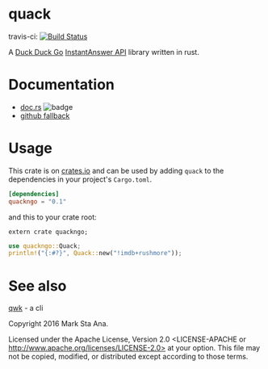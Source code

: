 # quack

travis-ci: [![Build Status](https://travis-ci.org/booyaa/quackngo.svg?branch=master)](https://travis-ci.org/booyaa/quackngo)

A [Duck Duck Go](https://duckduckgo.com) [InstantAnswer API](https://duckduckgo.com/api) library written in rust.

# Documentation

- [doc.rs](https://docs.rs/quackngo) ![badge](https://docs.rs/quackngo/badge.svg)
- [github fallback](https://booyaa.github.io/quackngo/quackngo/index.html)

# Usage

This crate is on [crates.io](https://crates.io/crates/quackngo) and can be
used by adding `quack` to the dependencies in your project's `Cargo.toml`.

```toml
[dependencies]
quackngo = "0.1"
```

and this to your crate root:

```
extern crate quackngo;
```

```rust
use quackngo::Quack;
println!("{:#?}", Quack::new("!imdb+rushmore"));
```

# See also

[qwk](https://github.com/booyaa/qwk) - a cli

Copyright 2016 Mark Sta Ana.

Licensed under the Apache License, Version 2.0 <LICENSE-APACHE or
http://www.apache.org/licenses/LICENSE-2.0> at your option. This file may not
be copied, modified, or distributed except according to those terms.
